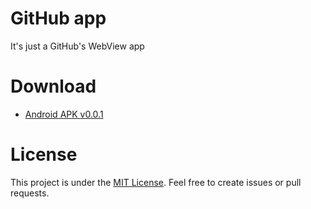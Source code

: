 # GitHub app

It's just a GitHub's WebView app

# Download
- [Android APK v0.0.1](https://github.com/ManuLpz4/github-app/raw/web/downloads/github-app-0.0.1.apk)

# License
This project is under the [MIT License](https://opensource.org/licenses/MIT).
Feel free to create issues or pull requests.